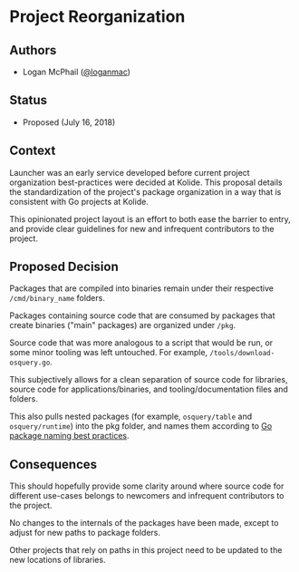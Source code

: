 # Project Reorganization

## Authors

- Logan McPhail ([@loganmac](https://github.com/loganmac))

## Status

- Proposed (July 16, 2018)

## Context

Launcher was an early service developed before current project organization best-practices were decided at Kolide. This proposal details the standardization of the project's package organization in a way that is consistent with Go projects at Kolide.

This opinionated project layout is an effort to both ease the barrier to entry, and provide clear guidelines for new and infrequent contributors to the project.

## Proposed Decision

Packages that are compiled into binaries remain under their respective `/cmd/binary_name` folders.

Packages containing source code that are consumed by packages that create binaries ("main" packages) are organized under `/pkg`.

Source code that was more analogous to a script that would be run, or some minor tooling was left untouched. For example, `/tools/download-osquery.go`.

This subjectively allows for a clean separation of source code for libraries, source code for applications/binaries, and tooling/documentation files and folders.

This also pulls nested packages (for example, `osquery/table` and `osquery/runtime`) into the pkg folder, and names them according to [Go package naming best practices](https://blog.golang.org/package-names).

## Consequences

This should hopefully provide some clarity around where source code for different use-cases belongs to newcomers and infrequent contributors to the project.

No changes to the internals of the packages have been made, except to adjust for new paths to package folders.

Other projects that rely on paths in this project need to be updated to the new locations of libraries.